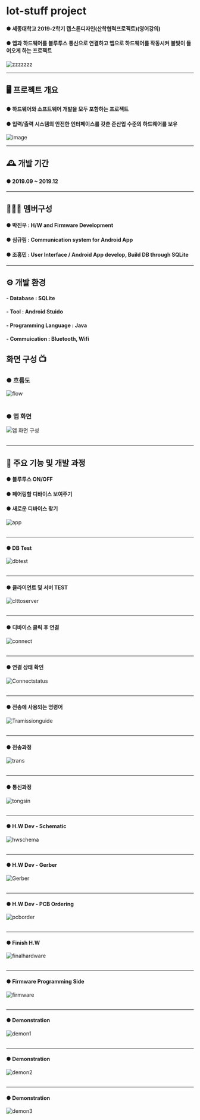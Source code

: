 # Iot-stuff project  
#### ● 세종대학교 2019-2학기 캡스톤디자인(산학협력프로젝트)(영어강의) <br>
#### ● 앱과 하드웨어를 블루투스 통신으로 연결하고 앱으로 하드웨어를 작동시켜 불빛이 들어오게 하는 프로젝트    
![zzzzzzz](https://github.com/devopingz/Iot-stuff/assets/56243414/307fa07b-9ed2-4668-b3d2-fb68ce46ca48)

---
## 🖥️ 프로젝트 개요
#### ● 하드웨어와 소프트웨어 개발을 모두 포함하는 프로젝트<br>
#### ● 입력/출력 시스템의 안전한 인터페이스를 갖춘 준산업 수준의 하드웨어를 보유<br>
![image](https://github.com/devopingz/Iot-stuff/assets/56243414/d225d055-611f-48d0-ab02-fc9a2683333f)
<br>

---
## 🕰️ 개발 기간
#### ● 2019.09 ~ 2019.12

---
## 🧑‍🤝‍🧑 멤버구성
#### ● 박진우 : H/W and Firmware Development
#### ● 심규림 : Communication system for Android App
#### ● 조홍민 : User Interface / Android App develop, Build DB through SQLite 
---

## ⚙️ 개발 환경
#### - **Database** : SQLite
#### - **Tool** : Android Stuido
#### - **Programming Language** : Java
#### - **Commuication** : Bluetooth, Wifi

## 화면 구성 📺
### ● 흐름도
![flow](https://github.com/devopingz/Iot-stuff/assets/56243414/4c0e2dbf-3970-4684-a978-afae9aacb100)</br></br>
### ● 앱 화면
![앱 화면 구성](https://github.com/devopingz/Iot-stuff/assets/56243414/174e5255-212d-46ff-97ba-aa922e5e4234)</br></br>

---
## 📌 주요 기능 및 개발 과정
#### ● 블루투스 ON/OFF
#### ● 페어링할 디바이스 보여주기
#### ● 새로운 디바이스 찾기
![app](https://github.com/devopingz/Iot-stuff/assets/56243414/d428246b-4619-4fcd-8d93-8b115950ff31)
</br></br>

---
#### ● DB Test
![dbtest](https://github.com/devopingz/Iot-stuff/assets/56243414/8979e73a-c742-4148-a330-b2fa90b65f0c)
</br></br>

---
#### ● 클라이언트 및 서버 TEST
![clttoserver](https://github.com/devopingz/Iot-stuff/assets/56243414/b0dc0e85-80cc-4717-bf8c-64320664b422)
</br></br>

---
#### ● 디바이스 클릭 후 연결
![connect](https://github.com/devopingz/Iot-stuff/assets/56243414/ab8a9bbf-04a5-48c2-a08e-834bccdbb778)
</br></br>

---
#### ● 연결 상태 확인
![Connectstatus](https://github.com/devopingz/Iot-stuff/assets/56243414/5beeccd4-5a57-4ee1-954f-9d9784d9ea93)
</br></br>

---
#### ● 전송에 사용되는 명령어
![Tramissionguide](https://github.com/devopingz/Iot-stuff/assets/56243414/8317157c-bb84-46e6-a875-378119a55762)
</br></br>

---
#### ● 전송과정
![trans](https://github.com/devopingz/Iot-stuff/assets/56243414/7e8cab69-9f41-441f-8f74-7fe07144789b)
</br></br>

---
#### ● 통신과정
![tongsin](https://github.com/devopingz/Iot-stuff/assets/56243414/c232a2af-b02e-436b-a009-4c5396845108)
</br></br>

---
#### ● H.W Dev - Schematic
![hwschema](https://github.com/devopingz/Iot-stuff/assets/56243414/977d338a-28eb-47ba-b0eb-2142ccd9805b)
</br></br>

---
#### ● H.W Dev - Gerber
![Gerber](https://github.com/devopingz/Iot-stuff/assets/56243414/e0f110af-cf62-4f31-8e06-08848544f402)
</br></br>

---
#### ● H.W Dev - PCB Ordering
![pcborder](https://github.com/devopingz/Iot-stuff/assets/56243414/ca2009ee-b95e-4101-b79e-93394e8dd3cd)
</br></br>

---
#### ● Finish H.W
![finalhardware](https://github.com/devopingz/Iot-stuff/assets/56243414/34c84b2d-013b-4dd1-9bf7-52891952f882)
</br></br>

---
#### ● Firmware Programming Side
![firmware](https://github.com/devopingz/Iot-stuff/assets/56243414/777c83ea-0da5-4a83-87e3-94fd5551e90b)
</br></br>

---
#### ● Demonstration
![demon1](https://github.com/devopingz/Iot-stuff/assets/56243414/27996e5e-1fe6-486e-93a9-3ea0015fb403)
</br></br>

---
#### ● Demonstration
![demon2](https://github.com/devopingz/Iot-stuff/assets/56243414/a4d2f038-e74f-4411-af7d-6c46636e970c)
</br></br>

---
#### ● Demonstration
![demon3](https://github.com/devopingz/Iot-stuff/assets/56243414/7763b124-9a7c-4064-b6d3-e4eb7ed821fd)
</br></br>

<!-- ![image](https://user-images.githubusercontent.com/56243414/205889716-2e6a034c-0ff9-4bb1-97e4-516445fa1687.png)
</br></br></br>
![image](https://user-images.githubusercontent.com/56243414/205889798-15c95dfc-d02c-460c-873e-bea3ec1a8d9a.png)
</br></br></br>
![image](https://user-images.githubusercontent.com/56243414/205890240-8bb2e95d-d615-4dbc-b3ac-cf9588699706.png)
</br></br></br>
![image](https://user-images.githubusercontent.com/56243414/205889861-b7414cd2-4a29-4249-b8c5-bc41bae74c4f.png)  !-->


